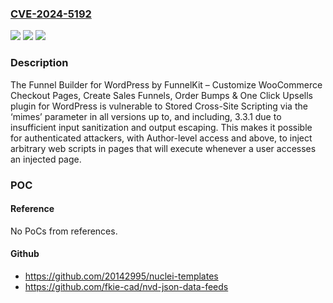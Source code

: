 ### [CVE-2024-5192](https://cve.mitre.org/cgi-bin/cvename.cgi?name=CVE-2024-5192)
![](https://img.shields.io/static/v1?label=Product&message=Funnel%20Builder%20for%20WordPress%20by%20FunnelKit%20%E2%80%93%20Customize%20WooCommerce%20Checkout%20Pages%2C%20Create%20Sales%20Funnels%2C%20Order%20Bumps%20%26%20One%20Click%20Upsells&color=blue)
![](https://img.shields.io/static/v1?label=Version&message=*%3C%3D%203.3.1%20&color=brighgreen)
![](https://img.shields.io/static/v1?label=Vulnerability&message=CWE-79%20Improper%20Neutralization%20of%20Input%20During%20Web%20Page%20Generation%20('Cross-site%20Scripting')&color=brighgreen)

### Description

The Funnel Builder for WordPress by FunnelKit – Customize WooCommerce Checkout Pages, Create Sales Funnels, Order Bumps & One Click Upsells plugin for WordPress is vulnerable to Stored Cross-Site Scripting via the ‘mimes’ parameter in all versions up to, and including, 3.3.1 due to insufficient input sanitization and output escaping. This makes it possible for authenticated attackers, with Author-level access and above, to inject arbitrary web scripts in pages that will execute whenever a user accesses an injected page.

### POC

#### Reference
No PoCs from references.

#### Github
- https://github.com/20142995/nuclei-templates
- https://github.com/fkie-cad/nvd-json-data-feeds

